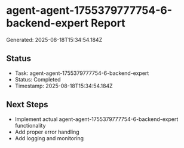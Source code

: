 # agent-agent-1755379777754-6-backend-expert Report

Generated: 2025-08-18T15:34:54.184Z

## Status
- Task: agent-agent-1755379777754-6-backend-expert
- Status: Completed
- Timestamp: 2025-08-18T15:34:54.184Z

## Next Steps
- Implement actual agent-agent-1755379777754-6-backend-expert functionality
- Add proper error handling
- Add logging and monitoring
